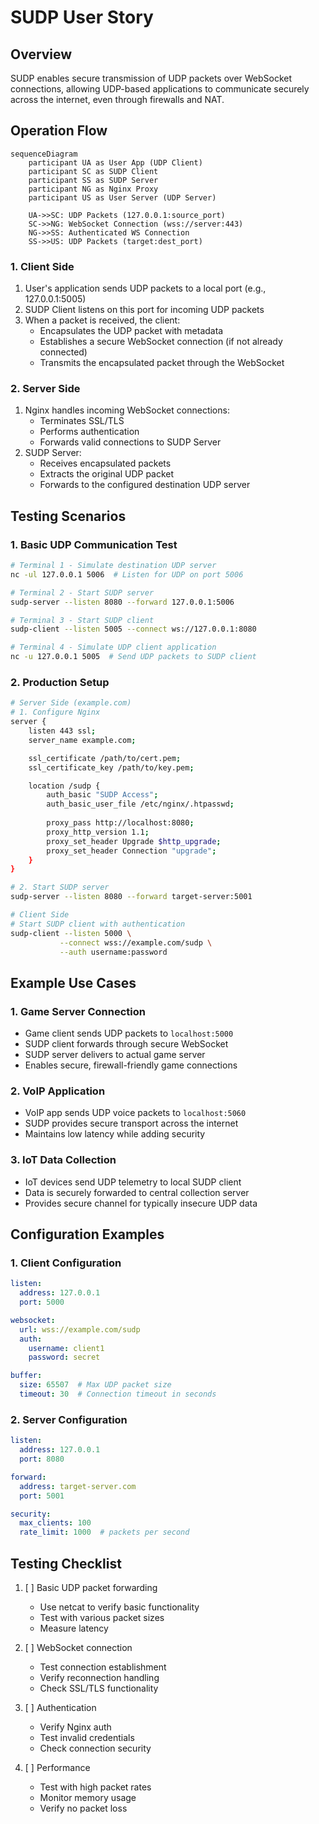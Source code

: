 # SUDP User Story

## Overview

SUDP enables secure transmission of UDP packets over WebSocket connections, allowing UDP-based applications to communicate securely across the internet, even through firewalls and NAT.

## Operation Flow

```mermaid
sequenceDiagram
    participant UA as User App (UDP Client)
    participant SC as SUDP Client
    participant SS as SUDP Server
    participant NG as Nginx Proxy
    participant US as User Server (UDP Server)
    
    UA->>SC: UDP Packets (127.0.0.1:source_port)
    SC->>NG: WebSocket Connection (wss://server:443)
    NG->>SS: Authenticated WS Connection
    SS->>US: UDP Packets (target:dest_port)
```

### 1. Client Side
1. User's application sends UDP packets to a local port (e.g., 127.0.0.1:5005)
2. SUDP Client listens on this port for incoming UDP packets
3. When a packet is received, the client:
   - Encapsulates the UDP packet with metadata
   - Establishes a secure WebSocket connection (if not already connected)
   - Transmits the encapsulated packet through the WebSocket

### 2. Server Side
1. Nginx handles incoming WebSocket connections:
   - Terminates SSL/TLS
   - Performs authentication
   - Forwards valid connections to SUDP Server
2. SUDP Server:
   - Receives encapsulated packets
   - Extracts the original UDP packet
   - Forwards to the configured destination UDP server

## Testing Scenarios

### 1. Basic UDP Communication Test
```bash
# Terminal 1 - Simulate destination UDP server
nc -ul 127.0.0.1 5006  # Listen for UDP on port 5006

# Terminal 2 - Start SUDP server
sudp-server --listen 8080 --forward 127.0.0.1:5006

# Terminal 3 - Start SUDP client
sudp-client --listen 5005 --connect ws://127.0.0.1:8080

# Terminal 4 - Simulate UDP client application
nc -u 127.0.0.1 5005  # Send UDP packets to SUDP client
```

### 2. Production Setup
```bash
# Server Side (example.com)
# 1. Configure Nginx
server {
    listen 443 ssl;
    server_name example.com;

    ssl_certificate /path/to/cert.pem;
    ssl_certificate_key /path/to/key.pem;

    location /sudp {
        auth_basic "SUDP Access";
        auth_basic_user_file /etc/nginx/.htpasswd;
        
        proxy_pass http://localhost:8080;
        proxy_http_version 1.1;
        proxy_set_header Upgrade $http_upgrade;
        proxy_set_header Connection "upgrade";
    }
}

# 2. Start SUDP server
sudp-server --listen 8080 --forward target-server:5001

# Client Side
# Start SUDP client with authentication
sudp-client --listen 5000 \
           --connect wss://example.com/sudp \
           --auth username:password
```

## Example Use Cases

### 1. Game Server Connection
- Game client sends UDP packets to `localhost:5000`
- SUDP client forwards through secure WebSocket
- SUDP server delivers to actual game server
- Enables secure, firewall-friendly game connections

### 2. VoIP Application
- VoIP app sends UDP voice packets to `localhost:5060`
- SUDP provides secure transport across the internet
- Maintains low latency while adding security

### 3. IoT Data Collection
- IoT devices send UDP telemetry to local SUDP client
- Data is securely forwarded to central collection server
- Provides secure channel for typically insecure UDP data

## Configuration Examples

### 1. Client Configuration
```yaml
listen:
  address: 127.0.0.1
  port: 5000

websocket:
  url: wss://example.com/sudp
  auth:
    username: client1
    password: secret

buffer:
  size: 65507  # Max UDP packet size
  timeout: 30  # Connection timeout in seconds
```

### 2. Server Configuration
```yaml
listen:
  address: 127.0.0.1
  port: 8080

forward:
  address: target-server.com
  port: 5001

security:
  max_clients: 100
  rate_limit: 1000  # packets per second
```

## Testing Checklist

1. [ ] Basic UDP packet forwarding
   - Use netcat to verify basic functionality
   - Test with various packet sizes
   - Measure latency

2. [ ] WebSocket connection
   - Test connection establishment
   - Verify reconnection handling
   - Check SSL/TLS functionality

3. [ ] Authentication
   - Verify Nginx auth
   - Test invalid credentials
   - Check connection security

4. [ ] Performance
   - Test with high packet rates
   - Monitor memory usage
   - Verify no packet loss 